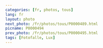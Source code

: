 ```yaml
---
categories: [fr, photos, tous]
lang: fr
layout: photo
next_photo: /fr/photos/tous/P0000489.html
picname: P0000494
prev_photo: /fr/photos/tous/P0000495.html
tags: [Fotofalle, Lux]
---
```

